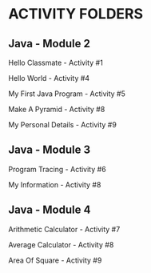 # ACTIVITY FOLDERS

## Java - Module 2

Hello Classmate - Activity #1

Hello World - Activity #4

My First Java Program - Activity #5

Make A Pyramid - Activity #8

My Personal Details - Activity #9

## Java - Module 3

Program Tracing - Activity #6

My Information - Activity #8

## Java - Module 4

Arithmetic Calculator - Activity #7

Average Calculator - Activity #8

Area Of Square - Activity #9
